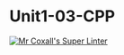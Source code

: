 # Unit1-03-CPP
[![Mr Coxall's Super Linter](https://github.com/ICS3U-Programming-NathanA/Unit1-03-CPP/workflows/Mr%20Coxall's%20Super%20Linter/badge.svg)](https://github.com/ICS3U-Programming-NathanA/Unit1-03-CPP/actions/)
